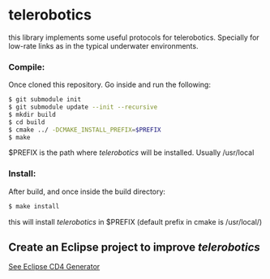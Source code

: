 # telerobotics
this library implements some useful protocols for telerobotics. Specially for low-rate links as in the typical underwater environments.

### Compile:

Once cloned this repository. Go inside and run the following:

```bash
$ git submodule init
$ git submodule update --init --recursive
$ mkdir build
$ cd build
$ cmake ../ -DCMAKE_INSTALL_PREFIX=$PREFIX
$ make
```
$PREFIX is the path where *telerobotics* will be installed. Usually /usr/local

### Install:

After build, and once inside the build directory:

```bash
$ make install
```
this will install *telerobotics* in $PREFIX (default prefix in cmake is /usr/local/)

## Create an Eclipse project to improve *telerobotics*

[See Eclipse CD4 Generator](https://cmake.org/Wiki/Eclipse_CDT4_Generator)
